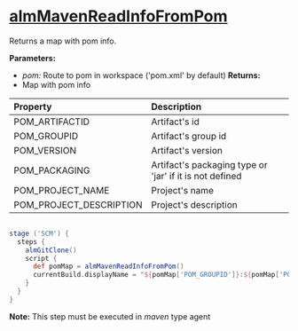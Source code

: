 # [almMavenReadInfoFromPom](/vars/almMavenReadInfoFromPom.groovy)

Returns a map with pom info.

**Parameters:**
- *pom:* Route to pom in workspace ('pom.xml' by default)
**Returns:**
- Map with pom info

| Property                | Description                                             |
|:------------------------|:--------------------------------------------------------|
| POM_ARTIFACTID          | Artifact's id                                           |
| POM_GROUPID             | Artifact's group id                                     |
| POM_VERSION             | Artifact's version                                      |
| POM_PACKAGING           | Artifact's packaging type or 'jar' if it is not defined |
| POM_PROJECT_NAME        | Project's name                                          |
| POM_PROJECT_DESCRIPTION | Project's description                                   |

```groovy

stage ('SCM') {
  steps {
    almGitClone()
    script {
      def pomMap = almMavenReadInfoFromPom()
      currentBuild.displayName = "${pomMap['POM_GROUPID']}:${pomMap['POM_ARTIFACTID']}:${pomMap['POM_VERSION']}-${env.BUILD_ID}"
    }
  }
}

```

**Note:** This step must be executed in *maven* type agent